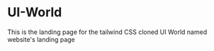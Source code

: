 # UI-World
This is the landing page for the tailwind CSS cloned UI World named website's landing page
